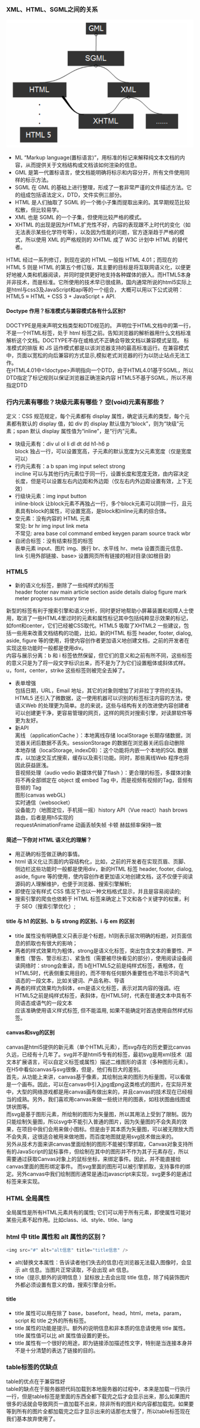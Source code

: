 ### XML、HTML、SGML之间的关系
![XML、HTML、SGML](https://github.com/lancertea/HTML-CSS/blob/master/img/HTML.png)
- ML “Markup language(置标语言)”，用标准的标记来解释纯文本文档的内容，从而提供关于文档结构或文档该如何渲染的信息。
- GML 是第一代置标语言，使文档能明确将标示和内容分开，所有文件使用同样的标示方法。
- SGML 在 GML 的基础上进行整理，形成了一套非常严谨的文件描述方法。它的组成包括语法定义，DTD，文件实例三部分。
- HTML 是人们抽取了 SGML 的一个微小子集而提取出来的。其早期规范比较松散，但比较易学。
- XML 也是 SGML 的一个子集，但使用比较严格的模式。
- XHTML 的出现是因为HTML扩充性不好，内容的表现跟不上时代的变化（如无法表示某些化学符号等），以及因为性能的问题，官方逐渐趋于严格的模式，所以使用 XML 的严格规则的 XHTML 成了 W3C 计划中 HTML 的替代者。

HTML 经过一系列修订，到现在说的 HTML 一般指 HTML 4.01；而现在的 HTML 5 则是 HTML 的第五个修订版，其主要的目标是将互联网语义化，以便更好地被人类和机器阅读，并同时提供更好地支持各种媒体的嵌入。而HTML5本身并非技术，而是标准。它所使用的技术早已很成熟，国内通常所说的html5实际上是html与css3及JavaScript和api等的一个组合，
大概可以用以下公式说明：HTML5 ≈ HTML + CSS 3 + JavaScript + API.

#### Doctype 作用？标准模式与兼容模式各有什么区别?
DOCTYPE是用来声明文档类型和DTD规范的。 <!DOCTYPE html>声明位于HTML文档中的第一行，不是一个HTML标签，处于 html 标签之前。告知浏览器的解析器用什么文档标准解析这个文档。DOCTYPE不存在或格式不正确会导致文档以兼容模式呈现。
标准模式的排版 和 JS 运作模式都是以该浏览器支持的最高标准运行。在兼容模式中，页面以宽松的向后兼容的方式显示,模拟老式浏览器的行为以防止站点无法工作。  
在HTML4.01中<!doctype>声明指向一个DTD，由于HTML4.01基于SGML，所以DTD指定了标记规则以保证浏览器正确渲染内容 HTML5不基于SGML，所以不用指定DTD

### 行内元素有哪些？块级元素有哪些？ 空(void)元素有那些？
定义：CSS 规范规定，每个元素都有 display 属性，确定该元素的类型，每个元素都有默认的 display 值，如 div 的 display 默认值为“block”，则为“块级”元素；span 默认 display 属性值为“inline”，是“行内”元素。
- 块级元素有：div ul ol li dl dt dd h1-h6 p  
block 独占一行，可以设置宽高，子元素的默认宽度为父元素宽度（仅是宽度可以）
- 行内元素有：a b span img input select strong  
incline 可以与其他行内元素位于同一行，设置长度和宽度无效，由内容决定长度，但是可以设置左右内边距和外边距（仅左右内外边距设置有效，上下无效）
- 行级块元素：img input button  
inline-block 让block元素不再独占一行，多个block元素可以同排一行，且元素具有block的属性，可设置宽高，是block和inline元素的综合体。
- 空元素：没有内容的 HTML 元素  
常见: br hr img input link meta  
不常见: area base col command embed keygen param source track wbr
- 自闭合标签：没有结束标签的标签  
表单元素 input、图片 img、换行 br、水平线 hr、meta 设置页面元信息、link 引用外部链接、base> 设置网页所有链接的相对目录(如根目录)

### HTML5
- 新的语义化标签，删除了一些纯样式的标签  
header footer nav main article section aside details dialog figure mark meter progress summary time

新型的标签有利于搜索引擎和语义分析，同时更好地帮助小屏幕装置和视障人士使用，取消了一些HTML4里过时的元素和属性标记其中包括纯粹显示效果的标记，如font和center，它们已经被CSS取代。HTML5 吸取了XHTML2 一些建议，包括一些用来改善文档结构的功能，比如，新的HTML 标签 header, footer, dialog, aside, figure 等的使用，将使内容创作者更加语义地创建文档，之前的开发者在实现这些功能时一般都是使用div。  
内容与展示分离：b 和 i 标签依然保留，但它们的意义和之前有所不同，这些标签的意义只是为了将一段文字标识出来，而不是为了为它们设置粗体或斜体式样。u，font，center，strike 这些标签则被完全去掉了。
- 表单增强  
包括日期，URL，Email 地址，其它的对象则增加了对非拉丁字符的支持。HTML5 还引入了微数据，这一使用机器可以识别的标签标注内容的方法，使语义Web 的处理更为简单。总的来说，这些与结构有关的改进使内容创建者可以创建更干净，更容易管理的网页，这样的网页对搜索引擎，对读屏软件等更为友好。
- 新API  
离线 （applicationCache ）：本地离线存储 localStorage 长期存储数据，浏览器关闭后数据不丢失。sessionStorage 的数据在浏览器关闭后自动删除  
本地存储（localStorage, indexDB）：这个功能将内嵌一个本地的SQL 数据库，以加速交互式搜索，缓存以及索引功能。同时，那些离线Web 程序也将因此获益匪浅。  
音视频处理（audio vedio 新媒体代替了flash ）：更合理的标签，多媒体对象将不再全部绑定在 object 或 embed Tag 中，而是视频有视频的Tag，音频有音频的 Tag  
图形(canvas  webGL)  
实时通信（websocket）  
设备能力（地图定位，手机摇一摇）history API（Vue react）hash brows 路由，后者是用h5实现的  
requestAnimationFrame 动画丢帧失帧 卡顿   赫兹频率保持一致

#### 简述一下你对 HTML 语义化的理解？
- 用正确的标签做正确的事情。
- html 语义化让页面的内容结构化，比如，之前的开发者在实现页眉、页脚、侧边栏这些功能时一般都是使用div，新的HTML 标签 header, footer, dialog, aside, figure 等的使用，使内容创作者更加语义地创建文档，这不仅便于阅读源码的人理解维护，也便于浏览器、搜索引擎解析;
- 即使在没有样式 CSS 情况下也以一种文档格式显示，并且是容易阅读的;
- 搜索引擎的爬虫也依赖于 HTML 标签来确定上下文和各个关键字的权重，利于 SEO（搜索引擎优化）;

#### title 与 h1 的区别、b 与 strong 的区别、i 与 em 的区别
- title 属性没有明确意义只表示是个标题，h1则表示层次明确的标题，对页面信息的抓取也有很大的影响；
- 两者的样式效果均为粗体，strong是语义化标签，突出包含文本的重要性、严重性（警告、警示标志）、紧急性（需要被尽快看见的部分），使用阅读设备阅读网络时：strong会重读，而 b在HTML5之前是纯样式标签，表粗体，在HTML5时，代表侧重实用目的，而不带有任何额外重要性也不暗示不同语气语态的一段文本，比如关键词、产品名称、导语
- 两者的样式效果均为斜体，em是语义化标签，表示对其内容的强调。i在HTML5之前是纯样式标签，表斜体，在HTML5时，代表在普通文本中具有不同语态或语气的一段文本  
应该准确使用语义样式标签, 但不能滥用, 如果不能确定时首选使用自然样式标签。

#### canvas和svg的区别
canvas是html5提供的新元素<canvas>（单个HTML元素），而svg存在的历史要比canvas久远，已经有十几年了。svg并不是html5专有的标签，最初svg是用xml技术（超文本扩展语言，可以自定义标签或属性）描述二维图形的语言（多种图形元素）。在H5中看似canvas与svg很像，但是，他们有巨大的差别。  
首先，从功能上来讲，canvas基于像素，其绘制出来的图形为标量图，可以看做是一个画布。因此，可以在canvas中引入jpg或png这类格式的图片，在实际开发中，大型的网络游戏都是用canvas画布做出来的，并且canvas的技术现在已经相当的成熟。另外，我们喜欢用canvas来做一些统计用的图表，如柱状图曲线图或饼状图等。  
而svg是基于图形元素，所绘制的图形为矢量图，所以其用法上受到了限制。因为只能绘制矢量图，所以svg中不能引入普通的图片，因为矢量图的不会失真的效果，在项目中我们会用来做小图标。但是由于其本质为矢量图，可以被无限放大而不会失真，这很适合被用来做地图，而百度地图就是用svg技术做出来的。  
另外从技术方面来讲canvas里面绘制的图形不能被引擎抓取，Canvas对象支持所有的JavaScript的鼠标事件，但绘制在其中的图形并不作为其子元素存在，所以需要通过获取Canvas对象上的鼠标坐标，来绑定事件。因此，并不能直接给canvas里面的图形绑定事件。 而svg里面的图形可以被引擎抓取，支持事件的绑定。另外canvas中我们绘制图形通常是通过javascript来实现，svg更多的是通过标签来来实现。

### HTML 全局属性
全局属性是所有HTML元素共有的属性; 它们可以用于所有元素，即使属性可能对某些元素不起作用。比如class、id、style、title、lang 

### html 中 title 属性和 alt 属性的区别？
```javascript
<img src="#" alt="alt信息" title="title信息" />
```
- alt(替换文本属性：告诉读者他们失去的信息)在浏览器无法载入图像时，会显示 alt 信息。当图片正常读取，不会出现 alt 信息。
- title（提示,额外的说明信息 ）鼠标放上去会出现 title 信息，除了纯装饰图片外都必须设置有意义的值，搜索引擎会分析。

#### title
- title 属性可以用在除了 base，basefont，head，html，meta，param，script 和 title 之外的所有标签。
- title 属性的功能是提示。额外的说明信息和非本质的信息请使用 title 属性。title 属性值可以比 alt 属性值设置的更长。
- title 属性有一个很好的用途，即为链接添加描述性文字，特别是当连接本身并不是十分清楚的表达了链接的目的。

### table标签的优缺点
table的优点在于兼容性好  
table的缺点在于服务器把代码加载到本地服务器的过程中，本来是加载一行执行一行，但是table标签是里面的东西全都下载完之后才会显示出来，那么如果图片很多的话就会导致网页一直加载不出来，除非所有的图片和内容都加载完。如果要等到所有的图片全都加载完之后才显示出来的话那也太慢了，所以table标签现在我们基本放弃使用了。